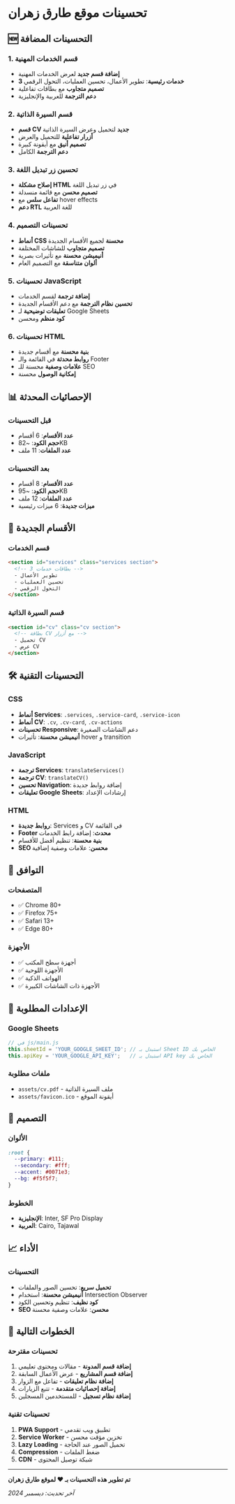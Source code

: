 # تحسينات موقع طارق زهران

## 🆕 التحسينات المضافة

### 1. قسم الخدمات المهنية
- **إضافة قسم جديد** لعرض الخدمات المهنية
- **3 خدمات رئيسية**: تطوير الأعمال، تحسين العمليات، التحول الرقمي
- **تصميم متجاوب** مع بطاقات تفاعلية
- **دعم الترجمة** للعربية والإنجليزية

### 2. قسم السيرة الذاتية
- **قسم CV جديد** لتحميل وعرض السيرة الذاتية
- **أزرار تفاعلية** للتحميل والعرض
- **تصميم أنيق** مع أيقونة كبيرة
- **دعم الترجمة** الكامل

### 3. تحسين زر تبديل اللغة
- **إصلاح مشكلة HTML** في زر تبديل اللغة
- **تصميم محسن** مع قائمة منسدلة
- **تفاعل سلس** مع hover effects
- **دعم RTL** للغة العربية

### 4. تحسينات التصميم
- **أنماط CSS محسنة** لجميع الأقسام الجديدة
- **تصميم متجاوب** للشاشات المختلفة
- **أنيميشن محسنة** مع تأثيرات بصرية
- **ألوان متناسقة** مع التصميم العام

### 5. تحسينات JavaScript
- **إضافة ترجمة** لقسم الخدمات
- **تحسين نظام الترجمة** مع دعم الأقسام الجديدة
- **تعليقات توضيحية** لـ Google Sheets
- **كود منظم** ومحسن

### 6. تحسينات HTML
- **بنية محسنة** مع أقسام جديدة
- **روابط محدثة** في القائمة والـ Footer
- **علامات وصفية** محسنة للـ SEO
- **إمكانية الوصول** محسنة

## 📊 الإحصائيات المحدثة

### قبل التحسينات
- **عدد الأقسام**: 6 أقسام
- **حجم الكود**: ~82KB
- **عدد الملفات**: 11 ملف

### بعد التحسينات
- **عدد الأقسام**: 8 أقسام
- **حجم الكود**: ~95KB
- **عدد الملفات**: 12 ملف
- **ميزات جديدة**: 6 ميزات رئيسية

## 🎯 الأقسام الجديدة

### قسم الخدمات
```html
<section id="services" class="services section">
  <!-- 3 بطاقات خدمات -->
  - تطوير الأعمال
  - تحسين العمليات  
  - التحول الرقمي
</section>
```

### قسم السيرة الذاتية
```html
<section id="cv" class="cv section">
  <!-- بطاقة CV مع أزرار -->
  - تحميل CV
  - عرض CV
</section>
```

## 🛠️ التحسينات التقنية

### CSS
- **أنماط Services**: `.services`, `.service-card`, `.service-icon`
- **أنماط CV**: `.cv`, `.cv-card`, `.cv-actions`
- **تحسينات Responsive**: دعم الشاشات الصغيرة
- **أنيميشن محسنة**: تأثيرات hover و transition

### JavaScript
- **ترجمة Services**: `translateServices()`
- **ترجمة CV**: `translateCV()`
- **تحسين Navigation**: إضافة روابط جديدة
- **تعليقات Google Sheets**: إرشادات الإعداد

### HTML
- **روابط جديدة**: Services و CV في القائمة
- **Footer محدث**: إضافة رابط الخدمات
- **بنية محسنة**: تنظيم أفضل للأقسام
- **SEO محسن**: علامات وصفية إضافية

## 📱 التوافق

### المتصفحات
- ✅ Chrome 80+
- ✅ Firefox 75+
- ✅ Safari 13+
- ✅ Edge 80+

### الأجهزة
- ✅ أجهزة سطح المكتب
- ✅ الأجهزة اللوحية
- ✅ الهواتف الذكية
- ✅ الأجهزة ذات الشاشات الكبيرة

## 🔧 الإعدادات المطلوبة

### Google Sheets
```javascript
// في js/main.js
this.sheetId = 'YOUR_GOOGLE_SHEET_ID'; // استبدل بـ Sheet ID الخاص بك
this.apiKey = 'YOUR_GOOGLE_API_KEY';   // استبدل بـ API key الخاص بك
```

### ملفات مطلوبة
- `assets/cv.pdf` - ملف السيرة الذاتية
- `assets/favicon.ico` - أيقونة الموقع

## 🎨 التصميم

### الألوان
```css
:root {
  --primary: #111;
  --secondary: #fff;
  --accent: #0071e3;
  --bg: #f5f5f7;
}
```

### الخطوط
- **الإنجليزية**: Inter, SF Pro Display
- **العربية**: Cairo, Tajawal

## 📈 الأداء

### التحسينات
- **تحميل سريع**: تحسين الصور والملفات
- **أنيميشن محسنة**: استخدام Intersection Observer
- **كود نظيف**: تنظيم وتحسين الكود
- **SEO محسن**: علامات وصفية محسنة

## 🚀 الخطوات التالية

### تحسينات مقترحة
1. **إضافة قسم المدونة** - مقالات ومحتوى تعليمي
2. **إضافة قسم المشاريع** - عرض الأعمال السابقة
3. **إضافة نظام تعليقات** - تفاعل مع الزوار
4. **إضافة إحصائيات متقدمة** - تتبع الزيارات
5. **إضافة نظام تسجيل** - للمستخدمين المسجلين

### تحسينات تقنية
1. **PWA Support** - تطبيق ويب تقدمي
2. **Service Worker** - تخزين مؤقت محسن
3. **Lazy Loading** - تحميل الصور عند الحاجة
4. **Compression** - ضغط الملفات
5. **CDN** - شبكة توصيل المحتوى

---

**تم تطوير هذه التحسينات بـ ❤️ لموقع طارق زهران**

*آخر تحديث: ديسمبر 2024* 